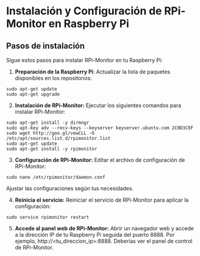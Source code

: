 # Instalación y Configuración de RPi-Monitor en Raspberry Pi

## Pasos de instalación

Sigue estos pasos para instalar RPi-Monitor en tu Raspberry Pi:

1. **Preparación de la Raspberry Pi**: Actualizar la lista de paquetes disponibles en los repositorios:
```shell
sudo apt-get update
sudo apt-get upgrade
   ```
2. **Instalación de RPi-Monitor:** Ejecutar los siguientes comandos para instalar RPi-Monitor:

```shell
sudo apt-get install -y dirmngr
sudo apt-key adv --recv-keys --keyserver keyserver.ubuntu.com 2C0D3C0F
sudo wget http://goo.gl/vewCLL -O /etc/apt/sources.list.d/rpimonitor.list
sudo apt-get update
sudo apt-get install -y rpimonitor
```

3. **Configuración de RPi-Monitor:** Editar el archivo de configuración de RPi-Monitor:

```shell
sudo nano /etc/rpimonitor/daemon.conf
```
Ajustar las configuraciones según tus necesidades.

4. **Reinicia el servicio:** Reiniciar el servicio de RPi-Monitor para aplicar la configuración:

```shell
sudo service rpimonitor restart
```
5. **Accede al panel web de RPi-Monitor:** Abrir un navegador web y accede a la dirección IP de tu Raspberry Pi seguida del puerto 8888. Por ejemplo, http://<tu_direccion_ip>:8888. Deberías ver el panel de control de RPi-Monitor.
